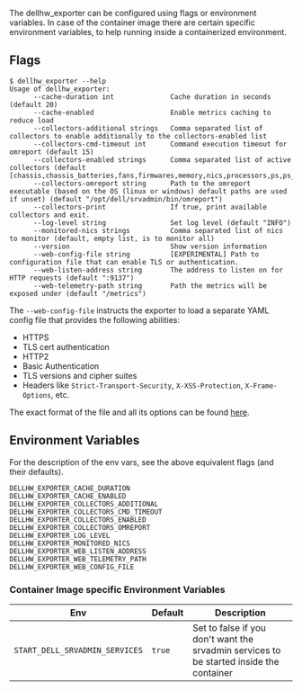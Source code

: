 The dellhw_exporter can be configured using flags or environment variables.
In case of the container image there are certain specific environment variables, to help running inside a containerized environment.

## Flags

```console
$ dellhw_exporter --help
Usage of dellhw_exporter:
      --cache-duration int              Cache duration in seconds (default 20)
      --cache-enabled                   Enable metrics caching to reduce load
      --collectors-additional strings   Comma separated list of collectors to enable additionally to the collectors-enabled list
      --collectors-cmd-timeout int      Command execution timeout for omreport (default 15)
      --collectors-enabled strings      Comma separated list of active collectors (default [chassis,chassis_batteries,fans,firmwares,memory,nics,processors,ps,ps_amps_sysboard_pwr,storage_battery,storage_controller,storage_enclosure,storage_pdisk,storage_vdisk,system,temps,version,volts])
      --collectors-omreport string      Path to the omreport executable (based on the OS (linux or windows) default paths are used if unset) (default "/opt/dell/srvadmin/bin/omreport")
      --collectors-print                If true, print available collectors and exit.
      --log-level string                Set log level (default "INFO")
      --monitored-nics strings          Comma separated list of nics to monitor (default, empty list, is to monitor all)
      --version                         Show version information
      --web-config-file string          [EXPERIMENTAL] Path to configuration file that can enable TLS or authentication.
      --web-listen-address string       The address to listen on for HTTP requests (default ":9137")
      --web-telemetry-path string       Path the metrics will be exposed under (default "/metrics")
```

The `--web-config-file` instructs the exporter to load a separate YAML config file that provides the following abilities:

- HTTPS
- TLS cert authentication
- HTTP2
- Basic Authentication
- TLS versions and cipher suites
- Headers like `Strict-Transport-Security`, `X-XSS-Protection`, `X-Frame-Options`, etc.

The exact format of the file and all its options can be found [here](https://github.com/prometheus/exporter-toolkit/blob/master/docs/web-configuration.md).

## Environment Variables

For the description of the env vars, see the above equivalent flags (and their defaults).

```console
DELLHW_EXPORTER_CACHE_DURATION
DELLHW_EXPORTER_CACHE_ENABLED
DELLHW_EXPORTER_COLLECTORS_ADDITIONAL
DELLHW_EXPORTER_COLLECTORS_CMD_TIMEOUT
DELLHW_EXPORTER_COLLECTORS_ENABLED
DELLHW_EXPORTER_COLLECTORS_OMREPORT
DELLHW_EXPORTER_LOG_LEVEL
DELLHW_EXPORTER_MONITORED_NICS
DELLHW_EXPORTER_WEB_LISTEN_ADDRESS
DELLHW_EXPORTER_WEB_TELEMETRY_PATH
DELLHW_EXPORTER_WEB_CONFIG_FILE
```

### Container Image specific Environment Variables

| Env                            | Default | Description                                                                             |
| ------------------------------ | ------- | --------------------------------------------------------------------------------------- |
| `START_DELL_SRVADMIN_SERVICES` | `true`  | Set to false if you don't want the srvadmin services to be started inside the container |

